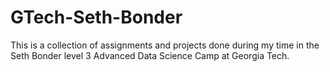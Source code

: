 # GTech-Seth-Bonder

This is a collection of assignments and projects done during my time in the Seth Bonder level 3 Advanced Data Science Camp at Georgia Tech.
